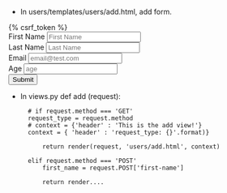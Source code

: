 * In users/templates/users/add.html, add form.
<form method="post" action="{% url 'users:add' %}">
    {% csrf_token %}
    <div class="form-group">
        <label for="first-name">First Name</label>
        <input class="form-control" type="text" name="first-name" placeholder="First Name">
    </div>
    <div class="form-group">
        <label for="last-name">Last Name</label>
        <input class="form-control" type="text" name="last-name" placeholder="Last Name">
    </div>
    <div class="form-group">
        <label for="email">Email</label>
        <input class="form-control" type="text" name="email" placeholder="email@test.com">
    </div>
    <div class="form-group">
        <label for="age">Age</label>
        <input class="form-control" type="number" name="age" placeholder="age">
    </div>
    <button type="submit" class="btn btn-primary">Submit</button>
</form>

* In views.py
    def add (request):

        # if request.method === 'GET'
        request_type = request.method
        # context = {'header' : 'This is the add view!'}
        context = { 'header' : 'request_type: {}'.format)}

            return render(request, 'users/add.html', context)

        elif request.method === 'POST'
            first_name = request.POST['first-name']

            return render....